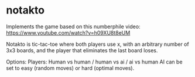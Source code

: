 # notakto

Implements the game based on this numberphile video: https://www.youtube.com/watch?v=h09XU8t8eUM

Notakto is tic-tac-toe where both players use x, with an arbitrary number of 3x3 boards, and the player that eliminates the last board loses.

Options: 
Players: Human vs human / human vs ai / ai vs human
AI can be set to easy (random moves) or hard (optimal moves).
